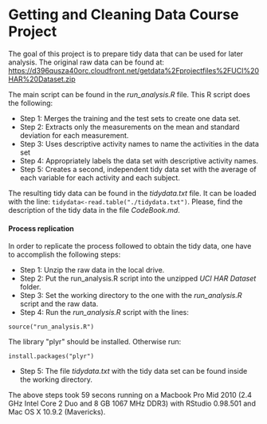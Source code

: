 Getting and Cleaning Data Course Project
========================================
The goal of this project is to prepare tidy data that can be used for later analysis. The original raw data can be found at: https://d396qusza40orc.cloudfront.net/getdata%2Fprojectfiles%2FUCI%20HAR%20Dataset.zip

The main script can be found in the *run_analysis.R* file. This R script does the following:
* Step 1: Merges the training and the test sets to create one data set.
* Step 2: Extracts only the measurements on the mean and standard deviation for each measurement. 
* Step 3: Uses descriptive activity names to name the activities in the data set
* Step 4: Appropriately labels the data set with descriptive activity names. 
* Step 5: Creates a second, independent tidy data set with the average of each variable for each activity and each subject.

The resulting tidy data can be found in the *tidydata.txt* file. It can be loaded with the line: `tidydata<-read.table("./tidydata.txt")`. Please, find the description of the tidy data in the file *CodeBook.md*.

#### Process replication

In order to replicate the process followed to obtain the tidy data, one have to accomplish the following steps:
* Step 1: Unzip the raw data in the local drive.
* Step 2: Put the run_analysis.R script into the unzipped *UCI HAR Dataset* folder.
* Step 3: Set the working directory to the one with the *run_analysis.R* script and the raw data.
* Step 4: Run the *run_analysis.R* script with the lines:
```{r}
source("run_analysis.R")
```
The library "plyr" should be installed. Otherwise run:
```{r}
install.packages("plyr")
```
* Step 5: The file *tidydata.txt* with the tidy data set can be found inside the working directory.

The above steps took 59 secons running on a Macbook Pro Mid 2010 (2.4 GHz Intel Core 2 Duo and 8 GB 1067 MHz DDR3) with RStudio 0.98.501 and Mac OS X 10.9.2 (Mavericks).